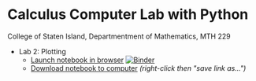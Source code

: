 # Calculus Computer Lab with Python
College of Staten Island, Departmentment of Mathematics, MTH 229

* Lab 2: Plotting
  * [Launch notebook in browser](https://mybinder.org/v2/gh/mh-js/pycalclab/master?filepath=lab2.ipynb) [![Binder](https://mybinder.org/badge_logo.svg)](https://mybinder.org/v2/gh/mh-js/pycalclab/master?filepath=lab2.ipynb)
  * [Download notebook to computer](https://raw.githubusercontent.com/mh-js/pycalclab/master/lab2.ipynb) *(right-click then "save link as...")*
